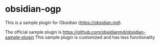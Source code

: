 # obsidian-ogp

This is a sample plugin for Obsidian (https://obsidian.md).

The official sample plugin is https://github.com/obsidianmd/obsidian-sample-plugin
This sample plugin is customized and has less functionality
